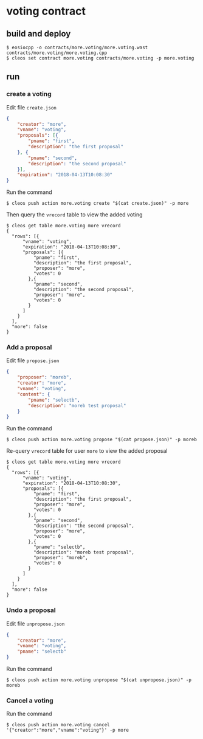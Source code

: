 # voting contract
## build and deploy
```shell
$ eosiocpp -o contracts/more.voting/more.voting.wast contracts/more.voting/more.voting.cpp
$ cleos set contract more.voting contracts/more.voting -p more.voting
```
## run
### create a voting

Edit file `create.json`

```json
{
    "creator": "more",
    "vname": "voting",
    "proposals": [{
        "pname": "first",
        "description": "the first proposal"
    }, {
        "pname": "second",
        "description": "the second proposal"
    }],
    "expiration": "2018-04-13T10:08:30"
}
```

Run the command

```shell
$ cleos push action more.voting create "$(cat create.json)" -p more
```
Then query the `vrecord` table to view the added voting

```shell
$ cleos get table more.voting more vrecord
{
  "rows": [{
      "vname": "voting",
      "expiration": "2018-04-13T10:08:30",
      "proposals": [{
          "pname": "first",
          "description": "the first proposal",
          "proposer": "more",
          "votes": 0
        },{
          "pname": "second",
          "description": "the second proposal",
          "proposer": "more",
          "votes": 0
        }
      ]
    }
  ],
  "more": false
}
```

### Add a proposal

Edit file `propose.json`

```json
{
    "proposer": "moreb",
    "creator": "more",
    "vname": "voting",
    "content": {
        "pname": "selectb",
        "description": "moreb test proposal"
    }
}
```

Run the command

```shell
$ cleos push action more.voting propose "$(cat propose.json)" -p moreb
```

Re-query `vrecord` table for user `more` to view the added proposal

```shell
$ cleos get table more.voting more vrecord
{
  "rows": [{
      "vname": "voting",
      "expiration": "2018-04-13T10:08:30",
      "proposals": [{
          "pname": "first",
          "description": "the first proposal",
          "proposer": "more",
          "votes": 0
        },{
          "pname": "second",
          "description": "the second proposal",
          "proposer": "more",
          "votes": 0
        },{
          "pname": "selectb",
          "description": "moreb test proposal",
          "proposer": "moreb",
          "votes": 0
        }
      ]
    }
  ],
  "more": false
}
```

### Undo a proposal

Edit file `unpropose.json`

```json
{
    "creator": "more",
    "vname": "voting",
    "pname": "selectb"
}
```

Run the command

```shell
$ cleos push action more.voting unpropose "$(cat unpropose.json)" -p moreb
```

### Cancel a voting

Run the command

```shell
$ cleos push action more.voting cancel '{"creator":"more","vname":"voting"}' -p more
```

